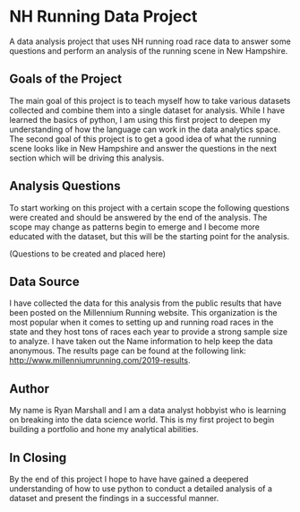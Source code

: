 # NH Running Data Project
  A data analysis project that uses NH running road race data to answer some questions and perform an analysis of the running scene in New Hampshire.

## Goals of the Project
  The main goal of this project is to teach myself how to take various datasets collected and combine them into a single dataset for analysis. While I have learned the basics of python, I am using this first project to deepen my understanding of how the language can work in the data analytics space. 
  The second goal of this project is to get a good idea of what the running scene looks like in New Hampshire and answer the questions in the next section which will be driving this analysis.
  
## Analysis Questions
  To start working on this project with a certain scope the following questions were created and should be answered by the end of the analysis. The scope may change as patterns begin to emerge and I become more educated with the dataset, but this will be the starting point for the analysis.
  
  (Questions to be created and placed here)
  
## Data Source
  I have collected the data for this analysis from the public results that have been posted on the Millennium Running website. This organization is the most popular when it comes to setting up and running road races in the state and they host tons of races each year to provide a strong sample size to analyze. I have taken out the Name information to help keep the data anonymous. The results page can be found at the following link: http://www.millenniumrunning.com/2019-results.

## Author
  My name is Ryan Marshall and I am a data analyst hobbyist who is learning on breaking into the data science world. This is my first project to begin building a portfolio and hone my analytical abilities.
  
## In Closing
  By the end of this project I hope to have have gained a deepered understanding of how to use python to conduct a detailed analysis of a dataset and present the findings in a successful manner.
